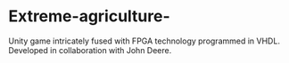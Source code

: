 # Extreme-agriculture-
Unity game intricately fused with FPGA technology programmed in VHDL. Developed in collaboration with John Deere.
